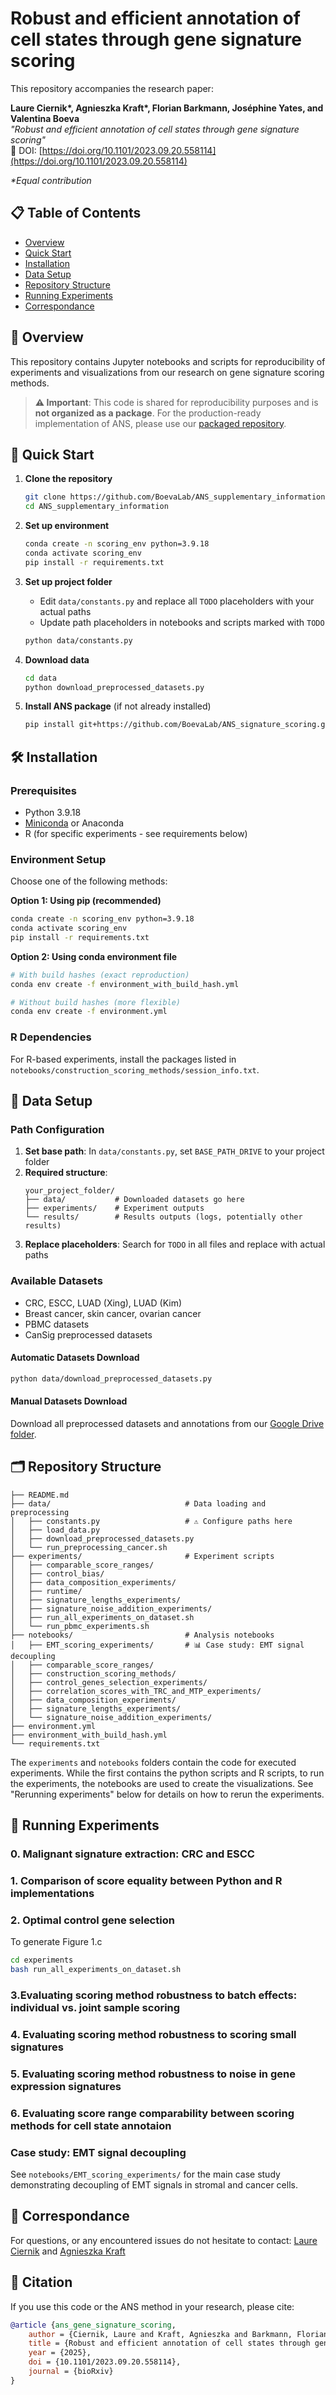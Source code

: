 # Robust and efficient annotation of cell states through gene signature scoring

This repository accompanies the research paper:

**Laure Ciernik\*, Agnieszka Kraft\*, Florian Barkmann, Joséphine Yates, and Valentina Boeva**  
*"Robust and efficient annotation of cell states through gene signature scoring"*  
📄 DOI: [https://doi.org/10.1101/2023.09.20.558114](https://doi.org/10.1101/2023.09.20.558114)

*\*Equal contribution*

## 📋 Table of Contents
- [Overview](#overview)
- [Quick Start](#quick-start)
- [Installation](#installation)
- [Data Setup](#data-setup)
- [Repository Structure](#repository-structure)
- [Running Experiments](#running-experiments)
- [Correspondance](#correspondance)

## 📝 Overview

This repository contains Jupyter notebooks and scripts for reproducibility of experiments and visualizations from our research on gene signature scoring methods. 

> **⚠️ Important**: This code is shared for reproducibility purposes and is **not organized as a package**. For the production-ready implementation of ANS, please use our [packaged repository](https://github.com/BoevaLab/ANS_signature_scoring).

## 🚀 Quick Start

1. **Clone the repository**
   ```bash
   git clone https://github.com/BoevaLab/ANS_supplementary_information.git
   cd ANS_supplementary_information
   ```

2. **Set up environment**
   ```bash
   conda create -n scoring_env python=3.9.18
   conda activate scoring_env
   pip install -r requirements.txt
   ```
3. **Set up project folder**
   - Edit `data/constants.py` and replace all `TODO` placeholders with your actual paths
   - Update path placeholders in notebooks and scripts marked with `TODO`
   ```bash
   python data/constants.py
   ```
4. **Download data**
   ```bash
   cd data
   python download_preprocessed_datasets.py
   ```
5. **Install ANS package** (if not already installed)
   ```bash
   pip install git+https://github.com/BoevaLab/ANS_signature_scoring.git
   ```

## 🛠 Installation

### Prerequisites
- Python 3.9.18
- [Miniconda](https://docs.conda.io/en/latest/miniconda.html) or Anaconda
- R (for specific experiments - see requirements below)

### Environment Setup

Choose one of the following methods:

**Option 1: Using pip (recommended)**
```bash
conda create -n scoring_env python=3.9.18
conda activate scoring_env
pip install -r requirements.txt
```

**Option 2: Using conda environment file**
```bash
# With build hashes (exact reproduction)
conda env create -f environment_with_build_hash.yml

# Without build hashes (more flexible)
conda env create -f environment.yml
```

### R Dependencies
For R-based experiments, install the packages listed in `notebooks/construction_scoring_methods/session_info.txt`.

## 📁 Data Setup

### Path Configuration
1. **Set base path**: In `data/constants.py`, set `BASE_PATH_DRIVE` to your project folder
2. **Required structure**:
   ```
   your_project_folder/
   ├── data/           # Downloaded datasets go here
   ├── experiments/    # Experiment outputs
   └── results/        # Results outputs (logs, potentially other results)
   ```
3. **Replace placeholders**: Search for `TODO` in all files and replace with actual paths

### Available Datasets
- CRC, ESCC, LUAD (Xing), LUAD (Kim)
- Breast cancer, skin cancer, ovarian cancer
- PBMC datasets
- CanSig preprocessed datasets

#### Automatic Datasets Download
```bash
python data/download_preprocessed_datasets.py
```
#### Manual Datasets Download
Download all preprocessed datasets and annotations from our [Google Drive folder](https://drive.google.com/drive/folders/10L2gqapJbyOn_MbrZRHQG--n0Xj7wIyg?usp=sharing).


## 🗂 Repository Structure

```
├── README.md
├── data/                              # Data loading and preprocessing
│   ├── constants.py                   # ⚠️ Configure paths here
│   ├── load_data.py
│   ├── download_preprocessed_datasets.py
│   └── run_preprocessing_cancer.sh
├── experiments/                       # Experiment scripts
│   ├── comparable_score_ranges/
│   ├── control_bias/
│   ├── data_composition_experiments/
│   ├── runtime/
│   ├── signature_lengths_experiments/
│   ├── signature_noise_addition_experiments/
│   ├── run_all_experiments_on_dataset.sh
│   └── run_pbmc_experiments.sh
├── notebooks/                         # Analysis notebooks
│   ├── EMT_scoring_experiments/       # 📊 Case study: EMT signal decoupling
│   ├── comparable_score_ranges/
│   ├── construction_scoring_methods/
│   ├── control_genes_selection_experiments/
│   ├── correlation_scores_with_TRC_and_MTP_experiments/
│   ├── data_composition_experiments/
│   ├── signature_lengths_experiments/
│   └── signature_noise_addition_experiments/
├── environment.yml
├── environment_with_build_hash.yml
└── requirements.txt
```
The `experiments` and `notebooks` folders contain the code for executed experiments. While the first contains the python scripts and R scripts, to run the experiments, the notebooks are used to create the visualizations. See "Rerunning experiments" below for details on how to rerun the experiments.

## 🔬 Running Experiments

### 0. Malignant signature extraction: CRC and ESCC

### 1. Comparison of score equality between Python and R implementations

### 2. Optimal control gene selection
To generate Figure 1.c 

```bash
cd experiments
bash run_all_experiments_on_dataset.sh
```
### 3.Evaluating scoring method robustness to batch effects: individual vs. joint sample scoring

### 4. Evaluating scoring method robustness to scoring small signatures

### 5. Evaluating scoring method robustness to noise in gene expression signatures

### 6. Evaluating score range comparability between scoring methods for cell state annotaion

### Case study: EMT signal decoupling
See `notebooks/EMT_scoring_experiments/` for the main case study demonstrating decoupling of EMT signals in stromal and cancer cells.


## 📧 Correspondance

For questions, or any encountered issues do not hesitate to contact: [Laure Ciernik](mailto:laure.ciernik@gmail.com) and [Agnieszka Kraft](mailto:agnieszka.kraft@inf.ethz.ch)


## 📜 Citation

If you use this code or the ANS method in your research, please cite:

```bibtex
@article {ans_gene_signature_scoring,
	author = {Ciernik, Laure and Kraft, Agnieszka and Barkmann, Florian and Yates, Josephine and Boeva, Valentina},
	title = {Robust and efficient annotation of cell states through gene signature scoring},
	year = {2025},
	doi = {10.1101/2023.09.20.558114},
	journal = {bioRxiv}
}
```

